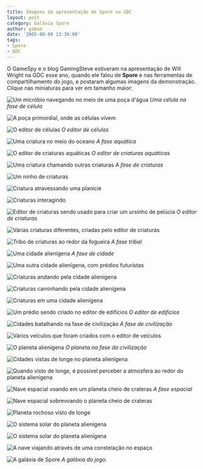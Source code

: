 ```yaml
---
title: Imagens da apresentação de Spore na GDC
layout: post
category: Galáxia Spore
author: gaboo
date: '2005-08-09 13:30:00'
tags:
- Spore
- GDC
---
```

O GameSpy e o blog GamingSteve estiveram na apresentação de Will Wright na GDC esse ano, quando ele falou de **Spore** e nas ferramentas de compartilhamento do jogo, e postaram algumas imagens da demonstração. Clique nas miniaturas para ver em tamanho maior:

![Um micróbio navegando no meio de uma poça d'água](https://i.imgur.com/Xurok9w.jpg)
_Uma célula na fase de célula_

![A poça primordial, onde as células vivem](https://i.imgur.com/5cINUwu.jpg)

![O editor de células](https://i.imgur.com/HWo6zaN.jpg)
_O editor de células_

![Uma criatura no meio do oceano](https://i.imgur.com/cZYdu5K.jpg)
_A fase aquática_

![O editor de criaturas aquáticas](https://i.imgur.com/8ARFSL0.jpg)
_O editor de criaturas aquáticas_

![Uma criatura chamando outras criaturas](https://i.imgur.com/o4eT28a.jpg)
_A fase de criaturas_

![Um ninho de criaturas](https://i.imgur.com/LoG1rB4.jpg)

![Criatura atravessando uma planície](https://i.imgur.com/S8Zh60g.jpg)

![Criaturas interagindo](https://i.imgur.com/L6VQFb5.jpg)

![Editor de criaturas sendo usado para criar um ursinho de pelúcia](https://i.imgur.com/XZJgLuJ.jpg)
_O editor de criaturas_

![Várias criaturas diferentes, criadas pelo editor de criaturas](https://i.imgur.com/SiHBvRi.jpg)

![Tribo de criaturas ao redor da fogueira](https://i.imgur.com/2BeSlfq.jpg)
_A fase tribal_

![Uma cidade alienígena](https://i.imgur.com/hMBCBHp.jpg)
_A fase de cidade_

![Uma outra cidade alienígena, com prédios futuristas](https://i.imgur.com/WV6nS34.jpg)

![Criaturas andando pela cidade alienígena](https://i.imgur.com/ZMYlQh1.jpg)

![Criaturas caminhando pela cidade alienígena](https://i.imgur.com/niD5yLV.jpg)

![Criaturas em uma cidade alienígena](https://i.imgur.com/BXTrPE4.jpg)

![Um prédio sendo criado no editor de edifícios](https://i.imgur.com/Ihi0JEB.jpg)
_O editor de edifícios_

![Cidades batalhando na fase de civilização](https://i.imgur.com/MIDo9Ft.jpg)
_A fase de civilização_

![Vários veículos que foram criados com o editor de veículos](https://i.imgur.com/OaqXl4h.jpg)

![O planeta alienígena](https://i.imgur.com/FSHdnj2.jpg)
_O planeta na fase da civilização_

![Cidades vistas de longe no planeta alienígena](https://i.imgur.com/sWloVCX.jpg)

![Quando visto de longe, é possível perceber a atmosfera ao redor do planeta alienígena](https://i.imgur.com/gOA62I0.jpg)

![Nave espacial voando em um planeta cheio de crateras](https://i.imgur.com/lxlSoUE.jpg)
_A fase espacial_

![Nave espacial sobrevoando o planeta cheio de crateras](https://i.imgur.com/tRD89lc.jpg)

![Planeta rochoso visto de longe](https://i.imgur.com/8yrfc0B.jpg)

![O sistema solar do planeta alienígena](https://i.imgur.com/vAftcYl.jpg)

![O sistema solar do planeta alienígena](https://i.imgur.com/zkmETtX.jpg)

![A nave viajando através de uma constelação no espaço](https://i.imgur.com/CsrAgZ5.jpg)

![A galáxia de Spore](https://i.imgur.com/LEBp7zZ.jpg)
_A galáxia do jogo._
